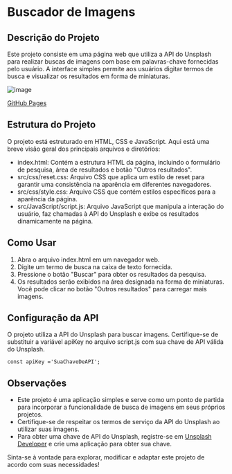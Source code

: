 <h1>Buscador de Imagens</h1>

<h2>Descrição do Projeto</h2>
<p>Este projeto consiste em uma página web que utiliza a API do Unsplash para realizar buscas de imagens com base em palavras-chave fornecidas pelo usuário. A interface simples permite aos usuários digitar termos de busca e visualizar os resultados em forma de miniaturas.</p>

![image](https://github.com/Jeanpk12/Buscador-imagem/assets/122842874/3a6ff88d-3388-4847-95f4-4740ccd38b76)

<a href="https://jeanpk12.github.io/Buscador-imagem/" target="_blank">GitHub Pages</a>

<h2>Estrutura do Projeto</h2>
<p>O projeto está estruturado em HTML, CSS e JavaScript. Aqui está uma breve visão geral dos principais arquivos e diretórios:</p>
<ul>
  <li>index.html: Contém a estrutura HTML da página, incluindo o formulário de pesquisa, área de resultados e botão "Outros resultados".</li>
  <li>src/css/reset.css: Arquivo CSS que aplica um estilo de reset para garantir uma consistência na aparência em diferentes navegadores.</li>
  <li>src/css/style.css: Arquivo CSS que contém estilos específicos para a aparência da página.</li>
  <li>src/JavaScript/script.js: Arquivo JavaScript que manipula a interação do usuário, faz chamadas à API do Unsplash e exibe os resultados dinamicamente na página.</li>
</ul>

<h2>Como Usar</h2>
<ol>
  <li>Abra o arquivo index.html em um navegador web.</li>
  <li>Digite um termo de busca na caixa de texto fornecida.</li>
  <li>Pressione o botão "Buscar" para obter os resultados da pesquisa.</li>
  <li>Os resultados serão exibidos na área designada na forma de miniaturas. Você pode clicar no botão "Outros resultados" para carregar mais imagens.</li>
</ol>

<h2>Configuração da API</h2>
<p>O projeto utiliza a API do Unsplash para buscar imagens. Certifique-se de substituir a variável apiKey no arquivo script.js com sua chave de API válida do Unsplash.</p>

```
const apiKey ='SuaChaveDeAPI';

```

<h2>Observações</h2>
<ul>
  <li>Este projeto é uma aplicação simples e serve como um ponto de partida para incorporar a funcionalidade de busca de imagens em seus próprios projetos.</li>
  <li>Certifique-se de respeitar os termos de serviço da API do Unsplash ao utilizar suas imagens.</li>
  <li>Para obter uma chave de API do Unsplash, registre-se em <a href="https://unsplash.com/developers" target="_blank">Unsplash Developer</a> e crie uma aplicação para obter sua chave.</li>
</ul>

<p>Sinta-se à vontade para explorar, modificar e adaptar este projeto de acordo com suas necessidades!</p>
